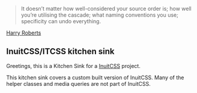 > It doesn’t matter how well-considered your source order is; how well you’re utilising the cascade; what naming conventions you use; specificity can undo everything.

[Harry Roberts](https://github.com/csswizardry)

## InuitCSS/ITCSS kitchen sink

Greetings, this is a Kitchen Sink for a [InuitCSS](https://github.com/inuitcss/inuitcss) project.

This kitchen sink covers a custom built version of InuitCSS. Many of the helper classes and media queries are not part of InuitCSS.